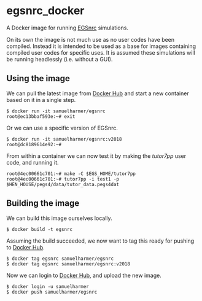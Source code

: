 # egsnrc_docker

A Docker image for running [EGSnrc][1] simulations.

On its own the image is not much use as no user codes have been compiled. Instead it is intended to be used as a base for images containing compiled user codes for specific uses. It is assumed these simulations will be running headlessly (i.e. without a GUI).

## Using the image

We can pull the latest image from [Docker Hub][2] and start a new container based on it in a single step.
```
$ docker run -it samuelharmer/egsnrc
root@ec13bbaf593e:~# exit
```

Or we can use a specific version of EGSnrc.
```
$ docker run -it samuelharmer/egsnrc:v2018
root@dc8189614e92:~# 
```

From within a container we can now test it by making the *tutor7pp* user code, and running it.
```
root@4ec00661c701:~# make -C $EGS_HOME/tutor7pp
root@4ec00661c701:~# tutor7pp -i test1 -p $HEN_HOUSE/pegs4/data/tutor_data.pegs4dat
```


## Building the image

We can build this image ourselves locally.
```
$ docker build -t egsnrc
```

Assuming the build succeeded, we now want to tag this ready for pushing to [Docker Hub][2].
```
$ docker tag egsnrc samuelharmer/egsnrc
$ docker tag egsnrc samuelharmer/egsnrc:v2018
```

Now we can login to [Docker Hub][2], and upload the new image.
```
$ docker login -u samuelharmer
$ docker push samuelharmer/egsnrc
```

[1]: https://github.com/nrc-cnrc/EGSnrc
[2]: https://hub.docker.com/r/samuelharmer/egsnrc

